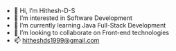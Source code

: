 - 👋 Hi, I’m Hithesh-D-S
- 👀 I’m interested in Software Development 
- 🌱 I’m currently learning Java Full-Stack Development 
- 💞️ I’m looking to collaborate on Front-end technologies 
- 📫 hitheshds1999@gmail.com

<!---
Hithesh-D-S/Hithesh-D-S is a ✨ special ✨ repository because its `README.md` (this file) appears on your GitHub profile.
You can click the Preview link to take a look at your changes.
--->
